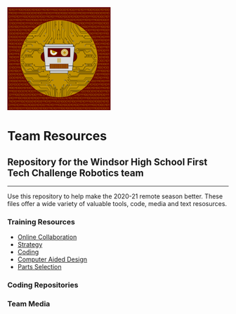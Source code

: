 <img src="https://github.com/WindsorHSRobotics/Team_Resources/blob/master/Logos/WHSROBO.png?raw=true" width="235" height="235">

# Team Resources

## Repository for the Windsor High School First Tech Challenge Robotics team
---
Use this repository to help make the 2020-21 remote season better.  These files offer a wide variety of valuable tools, code, media and text resosurces.

### Training Resources
<ul>
  <li><a href="https://github.com/WindsorHSRobotics/Team_Resources/blob/master/Collaboration.md">Online Collaboration</a></li>
  <li><a href="https://github.com/WindsorHSRobotics/Team_Resources/blob/master/Strategy.md">Strategy</a></li>
  <li><a href="https://github.com/WindsorHSRobotics/Team_Resources/blob/master/Coding.md">Coding</a></li>
  <li><a href="https://github.com/WindsorHSRobotics/Team_Resources/blob/master/CAD.md">Computer Aided Design</a></li>
  <li><a href="https://github.com/WindsorHSRobotics/Team_Resources/blob/master/Parts.md">Parts Selection</a></li>
</ul>

### Coding Repositories

### Team Media

